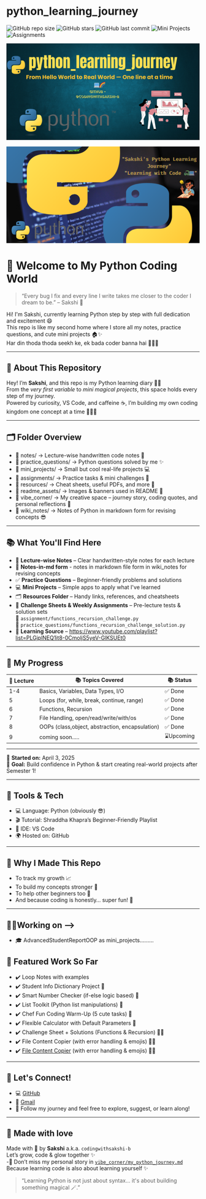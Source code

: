 # python_learning_journey

![GitHub repo size](https://img.shields.io/github/repo-size/codingwithsakshi-b/python_learning_journey)
![GitHub stars](https://img.shields.io/github/stars/codingwithsakshi-b/python_learning_journey?style=social)
![GitHub last commit](https://img.shields.io/github/last-commit/codingwithsakshi-b/python_learning_journey)
![Mini Projects](https://img.shields.io/badge/Projects-5%2B-blueviolet)
![Assignments](https://img.shields.io/badge/Challenge%20Sheets-1-orange)

![Social Preview](resources/social_preview.png)

![Sakshi's Python Journey](https://github.com/codingwithsakshi-b/python_learning_journey/blob/main/Add%20a%20heading.png?raw=true)

# 💖 Welcome to My Python Coding World

> “Every bug I fix and every line I write takes me closer to the coder I dream to be.” – Sakshi 💫

Hi! I'm Sakshi, currently learning Python step by step with full dedication and excitement 😄  
This repo is like my second home where I store all my notes, practice questions, and cute mini projects 🏠✨  
Har din thoda thoda seekh ke, ek bada coder banna hai 👩‍💻🔥

---

## 📌 About This Repository

Hey! I’m **Sakshi**, and this repo is my Python learning diary 📒✨  
From the *very first variable* to *mini magical projects*, this space holds every step of my journey.  
Powered by curiosity, VS Code, and caffeine ☕, I’m building my own coding kingdom one concept at a time 👩‍💻👑

---

## 🗂️ Folder Overview

- 📁 notes/ → Lecture-wise handwritten code notes 📝  
- 📁 practice_questions/ → Python questions solved by me ✨  
- 📁 mini_projects/ → Small but cool real-life projects 💻  
- 📁 assignments/ → Practice tasks & mini challenges 🎯  
- 📁 resources/ → Cheat sheets, useful PDFs, and more 🧠  
- 📁 readme_assets/ → Images & banners used in README 🌈
- 📁 vibe_corner/ → My creative space – journey story, coding quotes, and personal reflections 💖
- 📁 wiki_notes/ → Notes of Python in markdown form for revising concepts 😎

---

## 📚 What You'll Find Here

- 🧠 **Lecture-wise Notes** – Clear handwritten-style notes for each lecture
- 📒 **Notes-in-md form** - notes in markdown file form in wiki_notes for revising concepts 
- ✅ **Practice Questions** – Beginner-friendly problems and solutions  
- 💻 **Mini Projects** – Simple apps to apply what I've learned  
- 🗂️ **Resources Folder** – Handy links, references, and cheatsheets  
- 📝 **Challenge Sheets & Weekly Assignments** – Pre-lecture tests & solution sets  
  📁 `assignment/functions_recursion_challenge.py`  
  📁 `practice_questions/functions_recursion_challenge_solution.py`  
- 📌 **Learning Source** – https://www.youtube.com/playlist?list=PLGjplNEQ1it8-0CmoljS5yeV-GlKSUEt0

---

## 🚀 My Progress

| 📘 Lecture |📚 Topics Covered                          |📚 Status  |
|-----------|-------------------------------------------|------------|
| 1-4       | Basics, Variables, Data Types, I/O        | ✅ Done     |
| 5         | Loops (for, while, break, continue, range)| ✅ Done     |
| 6         | Functions, Recursion                      | ✅ Done     |
| 7         | File Handling, open/read/write/with/os    | ✅ Done     |
| 8         | OOPs (class,object, abstraction, encapsulation) | ✅ Done     |
| 9         | coming soon.....                          | ⌛Upcoming |

---

📅 **Started on:** April 3, 2025  
📍 **Goal:** Build confidence in Python & start creating real-world projects after Semester 1!

---

## 🚀 Tools & Tech

- 💻 Language: Python (obviously 😎)  
- 🎬 Tutorial: Shraddha Khapra’s Beginner-Friendly Playlist  
- 🧠 IDE: VS Code  
- 🌍 Hosted on: GitHub  

---

## 🧁 Why I Made This Repo

- To track my growth 📈  
- To build my concepts stronger 💪  
- To help other beginners too 🤝  
- And because coding is honestly… super fun! 💜

---

## 🔨😎Working on -->
- 🎓 AdvancedStudentReportOOP as mini_projects.........

## 🌟 Featured Work So Far

- ✔️ Loop Notes with examples  
- ✔️ Student Info Dictionary Project 📘  
- ✔️ Smart Number Checker (if-else logic based) 🎯  
- ✔️ List Toolkit (Python list manipulations) 🧺  
- ✔️ Chef Fun Coding Warm-Up (5 cute tasks) 🍳  
- ✔️ Flexible Calculator with Default Parameters 🧮  
- ✔️ Challenge Sheet + Solutions (Functions & Recursion) 🧠📝
- ✔️ File Content Copier (with error handling & emojis) 📁✨
- ✔️ [File Content Copier](mini_projects/copy_file_contents.py) (with error handling & emojis) 📁✨

---

## 🤝 Let's Connect!

- 💻 [GitHub](https://github.com/codingwithsakshi-b)  
- 💌 [Gmail](mailto:studystudy7867@gmail.com)  
- 🐍 Follow my journey and feel free to explore, suggest, or learn along!

---

## 🫶 Made with love

Made with 💖 by **Sakshi** a.k.a. `codingwithsakshi-b`  
Let’s grow, code & glow together ✨  
-🔖 Don’t miss my personal story in [`vibe_corner/my_python_journey.md`](vibe_corner/my_python_journey.md)  
Because learning code is also about learning yourself ✨


> “Learning Python is not just about syntax… it's about building something magical 🪄.”  


